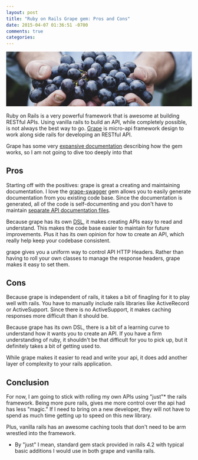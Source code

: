 ```yaml
---
layout: post
title: "Ruby on Rails Grape gem: Pros and Cons"
date: 2015-04-07 01:36:51 -0700
comments: true
categories: 
---
```


<img src="/images/grapes.jpeg" title="Ruby on Rails Grape gem" class="banner-img" />


Ruby on Rails is a very powerful framework that is awesome at building RESTful APIs.  Using vanilla rails to build an API, while completely possible, is not always the best way to go.  [Grape](https://github.com/intridea/grape) is micro-api framework design to work along side rails for developing an RESTful API.

Grape has some very [expansive documentation](https://github.com/intridea/grape/blob/master/README.md) describing how the gem works, so I am not going to dive too deeply into that

## Pros

Starting off with the positives: grape is great a creating and maintaining documentation.  I love the [grape-swagger](https://github.com/tim-vandecasteele/grape-swagger) gem allows you to easily generate documentation from you existing code base.  Since the documentation is generated, all of the code is self-documenting and you don't have to maintain [separate API documentation files](http://raml.org/).

Because grape has its own [DSL](https://en.wikipedia.org/wiki/Domain-specific_language), it makes creating APIs easy to read and understand.  This makes the code base easier to maintain for future improvements.  Plus it has its own opinion for how to create an API, which really help keep your codebase consistent.

grape gives you a uniform way to control API HTTP Headers.  Rather than having to roll your own classes to manage the response headers, grape makes it easy to set them.

## Cons

Because grape is independent of rails, it takes a bit of finagling for it to play well with rails.  You have to manually include rails libraries like ActiveRecord or ActiveSupport.  Since there is no ActiveSupport, it makes caching responses more difficult than it should be.

Because grape has its own DSL, there is a bit of a learning curve to understand how it wants you to create an API.  If you have a firm understanding of ruby, it shouldn't be that difficult for you to pick up, but it definitely takes a bit of getting used to.

While grape makes it easier to read and write your api, it does add another layer of complexity to your rails application.

## Conclusion

For now, I am going to stick with rolling my own APIs using "just"* the rails framework.  Being more pure rails, gives me more control over the api had has less "magic."  If I need to bring on a new developer, they will not have to spend as much time getting up to speed on this new library.

Plus, vanilla rails has an awesome caching tools that don't need to be arm wrestled into the framework.

* By "just" I mean, standard gem stack provided in rails 4.2 with typical basic additions I would use in both grape and vanilla rails.